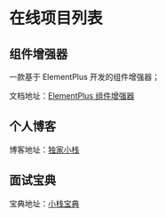 # 在线项目列表

## 组件增强器

一款基于 ElementPlus 开发的组件增强器；

文档地址：[ElementPlus 组件增强器](https://darkersu.github.io/Intensifier)

## 个人博客

博客地址：[独家小栈](https://darkersu.github.io/Blog)


## 面试宝典

宝典地址：[小栈宝典](https://darkersu.github.io/sBook)
